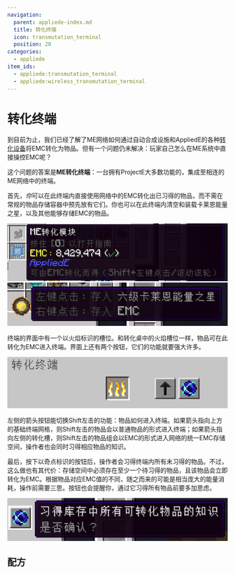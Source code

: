 ```yaml
---
navigation:
  parent: appliede-index.md
  title: 转化终端
  icon: transmutation_terminal
  position: 20
categories:
  - appliede
item_ids:
  - appliede:transmutation_terminal
  - appliede:wireless_transmutation_terminal
---
```


# 转化终端

<GameScene zoom="8" background="transparent">
  <ImportStructure src="assemblies/transmutation_terminal.snbt" />
</GameScene>

到目前为止，我们已经了解了ME网络如何通过自动合成设施和AppliedE的各种[转化设备](transmutation_devices.md)将EMC转化为物品。但有一个问题仍未解决：玩家自己怎么在ME系统中直接操控EMC呢？

这个问题的答案是**ME转化终端**：一台拥有ProjectE<ItemLink id="projecte:transmutation_table" />大多数功能的，集成至相连的ME网络中的终端。

首先，*你*可以在此终端内直接使用网络中的EMC转化出已习得的物品，而不需在常规的物品存储容器中预先放有它们。你也可以在此终端内清空和装载卡莱恩能量之星，以及其他能够存储EMC的物品。

![可转化的物品](diagrams/transmutable_item.png)
![卡莱恩能量之星装载](diagrams/klein_star_filling.png)

终端的界面中有一个以火焰标识的槽位。和转化桌中的火焰槽位一样，物品可在此转化为EMC进入终端。界面上还有两个按钮，它们的功能就要强大许多。

![终端UI](diagrams/terminal_ui.png)

左侧的箭头按钮能切换Shift左击的功能：物品如何进入终端。如果箭头指向上方的基础终端网格，则Shift左击的物品会以普通物品的形式进入终端；如果箭头指向左侧的转化槽，则Shift左击的物品组会以EMC的形式进入网络的统一EMC存储空间，操作者也会同时习得相应物品的知识。

最后，按下以奇点标识的按钮后，操作者会习得终端内所有未习得的物品。不过，这么做也有其代价：存储空间中必须存在至少一个待习得的物品，且该物品会立即转化为EMC。根据物品对应EMC值的不同，随之而来的可能是相当庞大的能量消耗，操作前需要三思。按钮也会提醒你，通过它习得所有物品前要多加思虑。

![是否确认？](diagrams/are_you_sure.png)

## 配方

<RecipeFor id="appliede:transmutation_terminal" />
